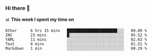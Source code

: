 ### Hi there 👋

<!--
This section is powered by waka-readme.
https://github.com/athul/waka-readme
-->
📊 **This week I spent my time on**
<!--START_SECTION:waka-->
```text
Other      6 hrs 15 mins   ██████████████████████░░░   89.89 % 
INI        23 mins         █░░░░░░░░░░░░░░░░░░░░░░░░   05.52 % 
YAML       11 mins         ░░░░░░░░░░░░░░░░░░░░░░░░░   02.63 % 
Text       6 mins          ░░░░░░░░░░░░░░░░░░░░░░░░░   01.51 % 
Markdown   1 min           ░░░░░░░░░░░░░░░░░░░░░░░░░   00.29 %
```
<!--END_SECTION:waka-->

<!--
**nb5p/nb5p** is a ✨ _special_ ✨ repository because its `README.md` (this file) appears on your GitHub profile.

Here are some ideas to get you started:

- 🔭 I’m currently working on ...
- 🌱 I’m currently learning ...
- 👯 I’m looking to collaborate on ...
- 🤔 I’m looking for help with ...
- 💬 Ask me about ...
- 📫 How to reach me: ...
- 😄 Pronouns: ...
- ⚡ Fun fact: ...
-->
